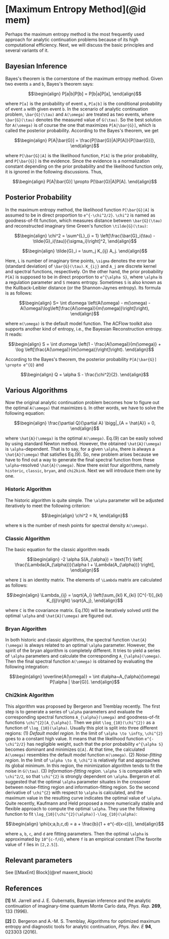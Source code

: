 # [Maximum Entropy Method](@id mem)

Perhaps the maximum entropy method is the most frequently used approach for analytic continuation problems because of its high computational efficiency. Next, we will discuss the basic principles and several variants of it.

## Bayesian Inference

Bayes's theorem is the cornerstone of the maximum entropy method. Given two events ``a`` and ``b``, Bayes's theorem says:
```math
\begin{align}
P[a|b]P[b] = P[b|a]P[a],
\end{align}
```
where ``P[a]`` is the probability of event ``a``, ``P[a|b]`` is the conditional probability of event ``a`` with given event ``b``. In the scenario of analytic continuation problem, ``\bar{G}(\tau)`` and ``A(\omega)`` are treated as two events, where ``\bar{G}(\tau)`` denotes the measured value of ``G(\tau)``. So the best solution for ``A(\omega)`` is of course the one that maximizes ``P[A|\bar{G}]``, which is called the posterior probability. According to the Bayes's theorem, we get
```math
\begin{align}
P[A|\bar{G}] = \frac{P[\bar{G}|A]P[A]}{P[\bar{G}]},
\end{align}
```
where ``P[\bar{G}|A]`` is the likelihood function, ``P[A]`` is the prior probability, and ``P[\bar{G}]`` is the evidence. Since the evidence is a normalization constant depending on the prior probability and the likelihood function only, it is ignored in the following discussions. Thus,
```math
\begin{align}
P[A|\bar{G}] \propto P[\bar{G}|A]P[A].
\end{align}
```

## Posterior Probability

In the maximum entropy method, the likelihood function ``P[\bar{G}|A]`` is assumed to be in direct proportion to ``e^{-\chi^2/2}``. ``\chi^2`` is named as goodness-of-fit function, which measures distance between ``\bar{G}(\tau)`` and reconstructed imaginary time Green's function ``\tilde{G}(\tau)``:
```math
\begin{align}
\chi^2 = \sum^{L}_{i = 1} \left[\frac{\bar{G}_i(\tau) - \tilde{G}_i(\tau)}{\sigma_i}\right]^2,
\end{align}
```
```math
\begin{align}
\tilde{G}_i = \sum_j K_{ij} A_j.
\end{align}
```
Here, ``L`` is number of imaginary time points, ``\sigma`` denotes the error bar (standard deviation) of ``\bar{G}(\tau)``. ``K_{ij}`` and ``A_j`` are discrete kernel and spectral functions, respectively. On the other hand, the prior probability ``P[A]`` is supposed to be in direct proportion to ``e^{\alpha S}``, where ``\alpha`` is a regulation parameter and ``S`` means entropy. Sometimes ``S`` is also known as the Kullback-Leibler distance (or the Shannon-Jaynes entropy). Its formula is as follows:
```math
\begin{align}
S= \int d\omega \left(A(\omega) - m(\omega) - A(\omega)\log\left[\frac{A(\omega)}{m(\omega)}\right]\right),
\end{align}
```
where ``m(\omega)`` is the default model function. The ACFlow toolkit also supports another kind of entropy, i.e., the Bayesian Reconstruction entropy. It reads:
```math
\begin{align}
S = \int d\omega \left(1 - \frac{A(\omega)}{m(\omega)} + \log \left[\frac{A(\omega)}{m(\omega)}\right]\right).
\end{align}
```

According to the Bayes's theorem, the posterior probability ``P[A|\bar{G}] \propto e^{Q}`` and
```math
\begin{align}
Q = \alpha S - \frac{\chi^2}{2}.
\end{align}
```

## Various Algorithms

Now the original analytic continuation problem becomes how to figure out the optimal ``A(\omega)`` that maximizes ``Q``. In other words, we have to solve the following equation:
```math
\begin{align}
\frac{\partial Q}{\partial A} \bigg|_{A = \hat{A}} = 0,
\end{align}
```
where ``\hat{A}(\omega)`` is the optimal ``A(\omega)``. Eq.(9) can be easily solved by using standard Newton method. However, the obtained ``\hat{A}(\omega)`` is ``\alpha``-dependent. That is to say, for a given ``\alpha``, there is always a ``\hat{A}(\omega)`` that satisfies Eq.(9). So, new problem arises because we have to find out a way to generate the final spectral function from these ``\alpha``-resolved ``\hat{A}(\omega)``. Now there exist four algorithms, namely `historic`, `classic`, `bryan`, and `chi2kink`. Next we will introduce them one by one.

### Historic Algorithm

The historic algorithm is quite simple. The ``\alpha`` parameter will be adjusted iteratively to meet the following criterion:
```math
\begin{align}
\chi^2 = N,
\end{align}
```
where ``N`` is the number of mesh points for spectral density ``A(\omega)``.

### Classic Algorithm

The basic equation for the classic algorithm reads
```math
\begin{align}
-2 \alpha S(A_{\alpha}) = \text{Tr}
\left[
\frac{\Lambda(A_{\alpha})}{\alpha I + \Lambda(A_{\alpha})}
\right],
\end{align}
```
where ``I`` is an identity matrix. The elements of ``\Lambda`` matrix are calculated as follows:
```math
\begin{align}
\Lambda_{ij} = \sqrt{A_i} \left(\sum_{kl} K_{ki} [C^{-1}]_{kl} K_{lj}\right) \sqrt{A_j},
\end{align}
```
where ``C`` is the covariance matrix. Eq.(10) will be iteratively solved until the optimal ``\alpha`` and ``\hat{A}(\omega)`` are figured out.

### Bryan Algorithm

In both historic and classic algorithms, the spectral function ``\hat{A}(\omega)`` is always related to an optimal ``\alpha`` parameter. However, the spirit of the bryan algorithm is completely different. It tries to yield a series of ``\alpha`` parameters and calculate the corresponding ``A_{\alpha}(\omega)``. Then the final spectral function ``A(\omega)`` is obtained by evaluating the following integration:
```math
\begin{align}
\overline{A(\omega)} = \int d\alpha~A_{\alpha}(\omega) P[\alpha | \bar{G}].
\end{align}
```

### Chi2kink Algorithm

This algorithm was proposed by Bergeron and Tremblay recently. The first step is to generate a series of ``\alpha`` parameters and evaluate the corresponding spectral functions ``A_{\alpha}(\omega)`` and goodness-of-fit functions ``\chi^{2}[A_{\alpha}]``. Then we plot ``\log_{10}(\chi^{2})`` as a function of ``\log_{10}(\alpha)``. Usually this plot is split into three different regions: (1) *Default model region*. In the limit of ``\alpha \to \infty``, ``\chi^{2}`` goes to a constant high value. It means that the likelihood function ``e^{-\chi^2/2}`` has negligible weight, such that the prior probability ``e^{\alpha S}`` becomes dominant and minimizes ``Q[A]``. At that time, the calculated ``A(\omega)`` resembles the default model function ``m(\omega)``. (2) *Noise-fitting region*. In the limit of ``\alpha \to 0``, ``\chi^2`` is relatively flat and approaches its global minimum. In this region, the minimization algorithm tends to fit the noise in ``G(\tau)``. (3) *Information-fitting region*. ``\alpha S`` is comparable with ``\chi^2/2``, so that ``\chi^{2}`` is strongly dependent on ``\alpha``. Bergeron *et al.* suggested that the optimal ``\alpha`` parameter situates in the crossover between noise-fitting region and information-fitting region. So the second derivative of ``\chi^{2}`` with respect to ``\alpha`` is calculated, and the maximum value in the resulting curve indicates the optimal value of ``\alpha``. Quite recently, Kaufmann and Held proposed a more numerically stable and flexible approach to compute the optimal ``\alpha``. They use the following function to fit ``\log_{10}[\chi^{2}(\alpha)]-\log_{10}(\alpha)``:
```math
\begin{align}
\phi(x;a,b,c,d) = a + \frac{b}{1 + e^{-d(x-c)}},
\end{align}
```
where ``a``, ``b``, ``c``, and ``d`` are fitting parameters. Then the optimal ``\alpha`` is approximated by ``10^{c-f/d}``, where ``f`` is an empirical constant (The favorite value of ``f`` lies in ``[2,2.5]``).

## Relevant parameters

See [[MaxEnt] Block](@ref maxent_block)

## References

**[1]** M. Jarrell and J. E. Gubernatis, Bayesian inference and the analytic continuation of imaginary-time quantum Monte Carlo data, *Phys. Rep.* **269**, 133 (1996).

**[2]** D. Bergeron and A.-M. S. Tremblay, Algorithms for optimized maximum entropy and diagnostic tools for analytic continuation, *Phys. Rev. E* **94**, 023303 (2016).
